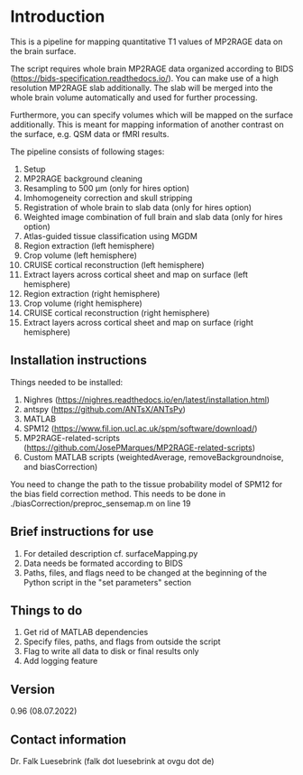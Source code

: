 # Introduction
This is a pipeline for mapping quantitative T1 values of MP2RAGE data on the brain surface.

The script requires whole brain MP2RAGE data organized according to BIDS (https://bids-specification.readthedocs.io/). You can make use of a high resolution MP2RAGE slab additionally. The slab will be merged into the whole brain volume automatically and used for further processing. 

Furthermore, you can specify volumes which will be mapped on the surface additionally. This is meant for mapping information of another contrast on the surface, e.g. QSM data or fMRI results.

The pipeline consists of following stages:
01. Setup
02. MP2RAGE background cleaning
03. Resampling to 500 µm (only for hires option)
04. Imhomogeneity correction and skull stripping
05. Registration of whole brain to slab data (only for hires option)
06. Weighted image combination of full brain and slab data (only for hires option)
07. Atlas-guided tissue classification using MGDM
08. Region extraction (left hemisphere) 
09. Crop volume (left hemisphere)
10. CRUISE cortical reconstruction (left hemisphere)
11. Extract layers across cortical sheet and map on surface (left hemisphere)
12. Region extraction (right hemisphere)
13. Crop volume (right hemisphere)
14. CRUISE cortical reconstruction (right hemisphere)
15. Extract layers across cortical sheet and map on surface (right hemisphere)

## Installation instructions
Things needed to be installed:
1. Nighres (https://nighres.readthedocs.io/en/latest/installation.html)
2. antspy (https://github.com/ANTsX/ANTsPy)
3. MATLAB
4. SPM12 (https://www.fil.ion.ucl.ac.uk/spm/software/download/)
5. MP2RAGE-related-scripts (https://github.com/JosePMarques/MP2RAGE-related-scripts)
6. Custom MATLAB scripts (weightedAverage, removeBackgroundnoise, and biasCorrection)

You need to change the path to the tissue probability model of SPM12 for the bias
field correction method. This needs to be done in ./biasCorrection/preproc_sensemap.m on line 19

## Brief instructions for use
1. For detailed description cf. surfaceMapping.py
2. Data needs be formated according to BIDS
3. Paths, files, and flags need to be changed at the beginning of the Python script in the "set parameters" section

## Things to do
1. Get rid of MATLAB dependencies
2. Specify files, paths, and flags from outside the script
3. Flag to write all data to disk or final results only
4. Add logging feature

## Version
0.96 (08.07.2022)

## Contact information
Dr. Falk Luesebrink
(falk dot luesebrink at ovgu dot de)
